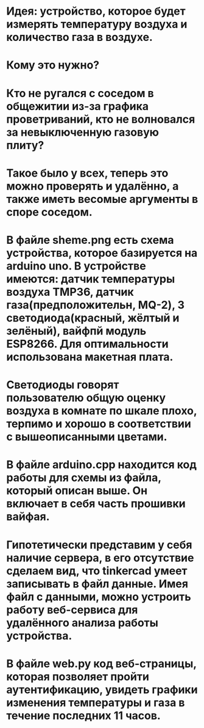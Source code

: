 # Идея: устройство, которое будет измерять температуру воздуха и количество газа в воздухе.
# Кому это нужно? 
# Кто не ругался с соседом в общежитии из-за графика проветриваний, кто не волновался за невыключенную газовую плиту?
# Такое было у всех, теперь это можно проверять и удалённо, а также иметь весомые аргументы в споре  соседом.
# В файле sheme.png есть схема устройства, которое базируется на arduino uno. В устройстве имеются: датчик температуры воздуха TMP36, датчик газа(предположительн, MQ-2), 3 светодиода(красный, жёлтый и зелёный), вайфпй модуль ESP8266. Для оптимальности использована макетная плата.
# Светодиоды говорят пользователю общую оценку воздуха в комнате по шкале плохо, терпимо и хорошо в соответствии с вышеописанными цветами.
# В файле arduino.cpp находится код работы для схемы из файла, который описан выше. Он включает в себя часть прошивки вайфая.
# Гипотетически представим у себя наличие сервера, в его отсутствие сделаем вид, что tinkercad умеет записывать в файл данные. Имея файл с данными, можно устроить работу веб-сервиса для удалённого анализа работы устройства.
# В файле web.py код веб-страницы, которая позволяет пройти аутентификацию, увидеть графики изменения температуры и газа в течение последних 11 часов.

